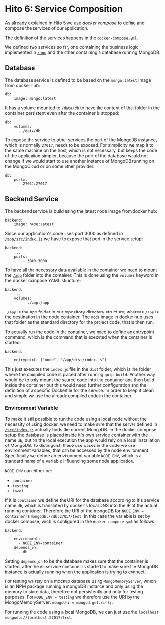 # Hito 6: Service Composition

As already explained in [Hito 5](H5-microservice.md) we use *docker compose* to define and compose the services of our application. 

The definition of the services happens in the [`docker-compose.yml`](../../../podcastWhisperer/docker-compose.yml). 

We defined two services so far, one containing the business logic implemented in [`/app`](../../app/) and the other containing a database running MongoDB.

## Database
The database service is defined to be based on the `mongo:latest` image from docker hub:

```
db:
    image: mongo:latest
```

It has a volume mounted to `/data/db` to have the content of that folder in the container persistent even after the container is stopped:

```
db:
    volumes:
      - /data/db
```

To expose the service to other services the port of the MongoDB instance, which is normally `27017`, needs to be exposed. For simplicity we map it to the same machine on the host, which is not necessary, but keeps the code of the application simpler, because the port of the database would not change if we would start to use another instance of MongoDB running on the MongoCloud or on some other provider.
```
db:
    ports:
      - 27017:27017
```

## Backend Service
The backend service is build using the latest node image from docker hub:

```
backend:
    image: node:latest
```

Since our application's code uses port 3000 as defined in [`/app/src/index.js`](../../app/src/index.js) we have to expose that port in the service setup: 

```
backend:
    ...
    ports:
        - 3000:3000
```

To have all the necessary data available in the container we need to mount the [`/app`](../../app/) folder into the container. This is done using the `volumes` keyword in the docker compose YAML structure:
```
backend:
    ...
    volumes:
        - ./app:/app
```

`./app` is the app folder in our repository directory structure, whereas `/app` is the destination in the node container. The `node` image in docker hub uses that folder as the standard directory for the project code, that is then run. 


To actually run the code in the container, we need to define an entrypoint command, which is the command that is executed when the container is started:

```
backend:
    ...
    entrypoint: ["node", "/app/dist/index.js"]
```

This just executes the `index.js` file in the `dist` folder, which is the folder where the compiled code is placed after running `gulp build`. Another way would be to only mount the source code into the container and then build inside the container but this would need further configuration and the definition of a specific Dockerfile for the service. In order to keep it clean and simple we use the already compiled code in the container.

### Environment Variable
To make it still possible to run the code using a local node without the necessity of using docker, we need to make sure that the server defined in [`/src/index.js`](../../app/src/index.js) actually finds the correct MongoDB. In the docker compose setup the database is placed inside it's own service container with the name `db`, but on the local execution the app would rely on a local installation of MongoDB. To distinguish these use cases in the code we use environment variables, that can be accessed by the node environment. Specifically we define an environment variable `NODE_ENV`, which is a standard name of a variable influencing some node application. 

`NODE_ENV` can either be: 
- `container` 
- `testing`
- `local`

If it is `container` we define the URI for the database according to it's service name `db`, which is translated by docker's local DNS into the IP of the actual running container. Therefore the URI of the mongoDB for `NODE_ENV = container` is `mongodb://db:27017/test`. In this case the variable is set by docker compose, wich is configured in the `docker-compose.yml` as follows: 

```
backend:
    ...
    environment:
      - NODE_ENV=container
    depends_on:
      - db
```

Setting `depends_on` to be the database makes sure that the container is started, after the `db` service container is started to make sure the MongoDB instance is actually running when the application is trying to connect. 

For testing we rely on a mockup database using `MongoMemoryServer`, which is an NPM package running a mongoDB instance and only using the memory to store data, therefore not persistently and only for testing purposes. For `NODE_ENV = testing` we therefore use the URI by the MongoMemoryServer: `mongoUri = mongod.getUri();`.

For running the code using a local MongoDB, we can just use the `localhost` `mongodb://localhost:27017/test`. 